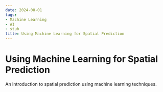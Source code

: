 ```yaml
---
date: 2024-08-01
tags:
- Machine Learning
- AI
- stub
title: Using Machine Learning for Spatial Prediction
---
```


# Using Machine Learning for Spatial Prediction

An introduction to spatial prediction using machine learning techniques.
